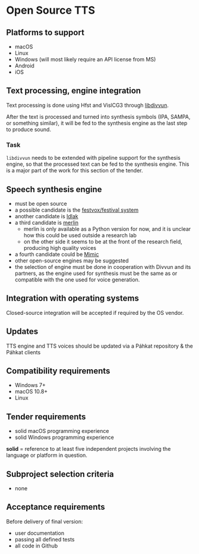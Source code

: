# Open Source TTS

## Platforms to support

* macOS
* Linux
* Windows (will most likely require an API license from MS)
* Android
* iOS

## Text processing, engine integration

Text processing is done using Hfst and VislCG3 through
[libdivvun](https://github.com/divvun/libdivvun).

After the text is processed and turned into synthesis symbols (IPA, SAMPA, or
something similar), it will be fed to the synthesis engine as the last step to
produce sound.

### Task

`libdivvun` needs to be extended with pipeline support for the synthesis engine,
so that the processed text can be fed to the synthesis engine. This is a major
part of the work for this section of the tender.

## Speech synthesis engine

* must be open source
* a possible candidate is the [festvox/festival system](http://festvox.org/)
* another candidate is [Idlak](https://github.com/idlak/idlak)
* a third candidate is [merlin](https://github.com/CSTR-Edinburgh/merlin)
    * merlin is only available as a Python version for now, and it is unclear
      how this could be used outside a research lab
    * on the other side it seems to be at the front of the research field,
      producing high quality voices
* a fourth candidate could be [Mimic](https://mycroft.ai/documentation/mimic/)
* other open-source engines may be suggested
* the selection of engine must be done in cooperation with Divvun and its
  partners, as the engine used for synthesis must be the same as or compatible
  with the one used for voice generation.

## Integration with operating systems

Closed-source integration will be accepted if required by the OS vendor.

## Updates

TTS engine and TTS voices should be updated via a Páhkat repository & the Páhkat clients

## Compatibility requirements

* Windows 7+
* macOS 10.8+
* Linux

## Tender requirements

* solid macOS programming experience
* solid Windows programming experience

**solid** = reference to at least five independent projects involving the language or platform in question.

## Subproject selection criteria

* none

## Acceptance requirements

Before delivery of final version:

* user documentation
* passing all defined tests
* all code in Github
